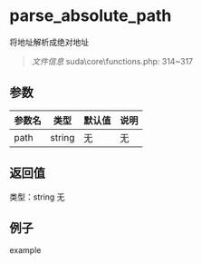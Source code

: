 # parse_absolute_path
将地址解析成绝对地址
> *文件信息* suda\core\functions.php: 314~317

## 参数

 
| 参数名 | 类型 | 默认值 | 说明 |
|--------|-----|-------|-------|
 | path |  string | 无 | 无 |
## 返回值
 
类型：string
无
## 例子

example